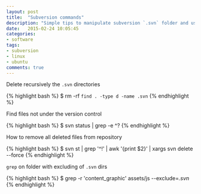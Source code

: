 ```yaml
---
layout: post
title:  "Subversion commands"
description: "Simple tips to manipulate subversion `.svn` folder and useful commands"
date:   2015-02-24 10:05:45
categories:
- software
tags:
- subversion
- linux
- ubuntu
comments: true
---
```


Delete recursively the `.svn` directories

{% highlight bash %}
$ rm -rf `find . -type d -name .svn`
{% endhighlight %}

Find files not under the version control

{% highlight bash %}
$ svn status | grep -e ^?
{% endhighlight %}

How to remove all deleted files from repository

{% highlight bash %}
$ svn st | grep '^!' | awk '{print $2}' | xargs svn delete --force
{% endhighlight %}

`grep` on folder with excluding of `.svn` dirs

{% highlight bash %}
$ grep -r 'content_graphic' assets/js --exclude=*\.svn*
{% endhighlight %}
